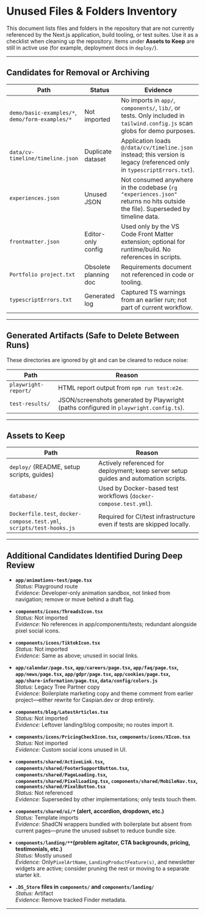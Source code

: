 # Unused Files & Folders Inventory

This document lists files and folders in the repository that are not currently referenced by the Next.js application, build tooling, or test suites. Use it as a checklist when cleaning up the repository. Items under **Assets to Keep** are still in active use (for example, deployment docs in `deploy/`).

---

## Candidates for Removal or Archiving

| Path                                               | Status                | Evidence                                                                                                                       |
| -------------------------------------------------- | --------------------- | ------------------------------------------------------------------------------------------------------------------------------ |
| `demo/basic-examples/*`,<br>`demo/form-examples/*` | Not imported          | No imports in `app/`, `components/`, `lib/`, or tests. Only included in `tailwind.config.js` scan globs for demo purposes.     |
| `data/cv-timeline/timeline.json`                   | Duplicate dataset     | Application loads `@/data/cv/timeline.json` instead; this version is legacy (referenced only in `typescriptErrors.txt`).       |
| `experiences.json`                                 | Unused JSON           | Not consumed anywhere in the codebase (`rg "experiences.json"` returns no hits outside the file). Superseded by timeline data. |
| `frontmatter.json`                                 | Editor-only config    | Used only by the VS Code Front Matter extension; optional for runtime/build. No references in scripts.                         |
| `Portfolio project.txt`                            | Obsolete planning doc | Requirements document not referenced in code or tooling.                                                                       |
| `typescriptErrors.txt`                             | Generated log         | Captured TS warnings from an earlier run; not part of current workflow.                                                        |

---

## Generated Artifacts (Safe to Delete Between Runs)

These directories are ignored by git and can be cleared to reduce noise:

| Path                 | Reason                                                                                 |
| -------------------- | -------------------------------------------------------------------------------------- |
| `playwright-report/` | HTML report output from `npm run test:e2e`.                                            |
| `test-results/`      | JSON/screenshots generated by Playwright (paths configured in `playwright.config.ts`). |

---

## Assets to Keep

| Path                                                                  | Reason                                                                               |
| --------------------------------------------------------------------- | ------------------------------------------------------------------------------------ |
| `deploy/` (README, setup scripts, guides)                             | Actively referenced for deployment; keep server setup guides and automation scripts. |
| `database/`                                                           | Used by Docker-based test workflows (`docker-compose.test.yml`).                     |
| `Dockerfile.test`, `docker-compose.test.yml`, `scripts/test-hooks.js` | Required for CI/test infrastructure even if tests are skipped locally.               |

---

## Additional Candidates Identified During Deep Review

- **`app/animations-test/page.tsx`**  
  _Status:_ Playground route  
  _Evidence:_ Developer-only animation sandbox, not linked from navigation; remove or move behind a draft flag.

- **`components/icons/ThreadsIcon.tsx`**  
  _Status:_ Not imported  
  _Evidence:_ No references in app/components/tests; redundant alongside pixel social icons.

- **`components/icons/TiktokIcon.tsx`**  
  _Status:_ Not imported  
  _Evidence:_ Same as above; unused in social links.

- **`app/calendar/page.tsx`, `app/careers/page.tsx`, `app/faq/page.tsx`, `app/news/page.tsx`, `app/gdpr/page.tsx`, `app/cookies/page.tsx`, `app/share-information/page.tsx`, `data/config/colors.js`**  
  _Status:_ Legacy Tree Partner copy  
  _Evidence:_ Boilerplate marketing copy and theme comment from earlier project—either rewrite for Caspian.dev or drop entirely.

- **`components/blog/LatestArticles.tsx`**  
  _Status:_ Not imported  
  _Evidence:_ Leftover landing/blog composite; no routes import it.

- **`components/icons/PricingCheckIcon.tsx`, `components/icons/XIcon.tsx`**  
  _Status:_ Not imported  
  _Evidence:_ Custom social icons unused in UI.

- **`components/shared/ActiveLink.tsx`, `components/shared/FooterSupportButton.tsx`, `components/shared/PageLoading.tsx`, `components/shared/PixelLoading.tsx`, `components/shared/MobileNav.tsx`, `components/shared/PixelButton.tsx`**  
  _Status:_ Not referenced  
  _Evidence:_ Superseded by other implementations; only tests touch them.

- **`components/shared/ui/*` (alert, accordion, dropdown, etc.)**  
  _Status:_ Template imports  
  _Evidence:_ ShadCN wrappers bundled with boilerplate but absent from current pages—prune the unused subset to reduce bundle size.

- **`components/landing/**`(problem agitator, CTA backgrounds, pricing, testimonials, etc.)**  
*Status:* Mostly unused  
*Evidence:* Only`PixelArtName`, `LandingProductFeature(s)`, and newsletter widgets are active; consider pruning the rest or moving to a separate starter kit.

- **`.DS_Store` files in `components/` and `components/landing/`**  
  _Status:_ Artifact  
  _Evidence:_ Remove tracked Finder metadata.

---
